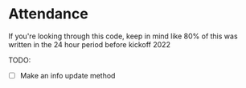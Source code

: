 # Attendance
If you're looking through this code, keep in mind like 80% of this was written in the 24 hour period before kickoff 2022

TODO:
- [ ] Make an info update method
